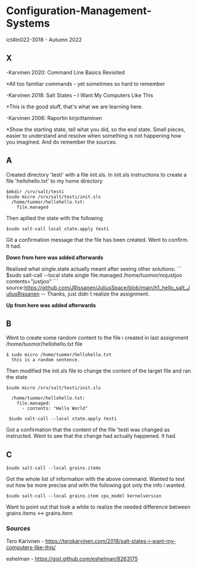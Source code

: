 # Configuration-Management-Systems
ict4tn022-3018 - Autumn 2022

## X

-Karvinen 2020: Command Line Basics Revisited

*All too familiar commands - yet sometimes so hard to remember

-Karvinen 2018: Salt States – I Want My Computers Like This

*This is the good stuff, that's what we are learning here.

-Karvinen 2006: Raportin kirjoittaminen

*Show the starting state, tell what you did, so the end state. Small pieces, easier to understand and resolve when something 
is not happening how you imagined. And do remember the sources.

## A

Created directory 'testi' with a file init.sls. In init.sls instructions to create a file 'hellohello.txt' to my home directory
```
$mkdir /srv/salt/testi
$sudo micro /srv/salt/testi/init.sls
  /home/tuomor/hellohello.txt:
    file.managed
 ```
 Then apllied the state with the following
```
$sudo salt-call local state.apply testi
```

Git a confirmation message that the file has been created. Went to confirm. It had.

**Down from here was added afterwards**

Realised what single.state actually meant after seeing other solutions:
´´´
$sudo salt-call --local state.single file.managed /home/tuomor/nojustjoo contents="justjoo"
´´´
source:https://github.com/JRissanen/JuliusSpace/blob/main/h1_hello_salt_JuliusRissanen -- Thanks, just didn´t realize the assignment.

**Up from here was added afterwards**

## B

Went to create some random content to the file i created in last assignment /home/tuomor/hellohello.txt file
```
$ sudo micro /home/tuomor/hellohello.txt
  this is a random sentence.
```
Then modified the init.sls file to change the content of the target file and ran the state
```
$sudo micro /srv/salt/testi/init.sls

  /home/tuomor/hellohello.txt:
    file.managed:
      - contents: "Hello World"
 
 $sudo salt-call --local state.apply testi
 ```
Got a confirmation that the content of the file 'testi was changed as instructed.
Went to see that the change had actually happened. It had.

## C

```
$sudo salt-call --local grains.items
```
Got the whole list of information with the above command. Wanted to test out how be more precise and with the following got only the info i wanted.
```
$sudo salt-call --local grains.item cpu_model kernelversion
```
Want to point out that took a while to realize the needed difference between grains.items <-> grains.item



### Sources
Tero Karivnen - https://terokarvinen.com/2018/salt-states-i-want-my-computers-like-this/

eshelman - https://gist.github.com/eshelman/8263175
